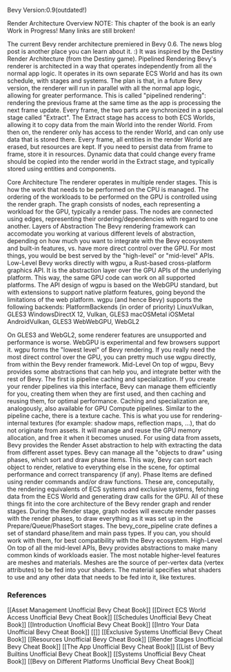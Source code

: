 Bevy Version:0.9(outdated!)


Render Architecture Overview
NOTE: This chapter of the book is an early Work in Progress!
Many links are still broken!

The current Bevy render architecture premiered in Bevy 0.6. The news blog
post is another place you can learn about it. :)
It was inspired by the Destiny Render Architecture (from the Destiny game).
Pipelined Rendering
Bevy's renderer is architected in a way that operates independently from all
the normal app logic. It operates in its own separate ECS World
and has its own schedule, with stages and
systems.
The plan is that, in a future Bevy version, the renderer will run in parallel
with all the normal app logic, allowing for greater performance. This is
called "pipelined rendering": rendering the previous frame at the same time
as the app is processing the next frame update.
Every frame, the two parts are synchronized in a special stage
called "Extract". The Extract stage has access to both ECS Worlds,
allowing it to copy data from the main World into the render World.
From then on, the renderer only has access to the render World, and can only
use data that is stored there.
Every frame, all entities in the render World are erased, but
resources are kept. If you need to persist data from frame to
frame, store it in resources. Dynamic data that could change every frame
should be copied into the render world in the Extract stage, and typically
stored using entities and components.

Core Architecture
The renderer operates in multiple render stages. This
is how the work that needs to be performed on the CPU is managed.
The ordering of the workloads to be performed on the GPU is controlled
using the render graph. The graph consists of
nodes, each representing a workload for the GPU,
typically a render pass. The nodes are connected using
edges, representing their ordering/dependencies
with regard to one another.
Layers of Abstraction
The Bevy rendering framework can accomodate you working at various different
levels of abstraction, depending on how much you want to integrate with the
Bevy ecosystem and built-in features, vs. have more direct control over the GPU.
For most things, you would be best served by the "high-level" or "mid-level" APIs.
Low-Level
Bevy works directly with wgpu, a Rust-based cross-platform
graphics API. It is the abstraction layer over the GPU APIs of the underlying
platform. This way, the same GPU code can work on all
supported platforms. The API design of wgpu is based on
the WebGPU standard, but with extensions to support native platform features,
going beyond the limitations of the web platform.
wgpu (and hence Bevy) supports the following backends:
PlatformBackends (in order of priority)
LinuxVulkan, GLES3
WindowsDirectX 12, Vulkan, GLES3
macOSMetal
iOSMetal
AndroidVulkan, GLES3
WebWebGPU, WebGL2


On GLES3 and WebGL2, some renderer features are unsupported and performance is worse.
WebGPU is experimental and few browsers support it.
wgpu forms the "lowest level" of Bevy rendering. If you really need the
most direct control over the GPU, you can pretty much use wgpu directly,
from within the Bevy render framework.
Mid-Level
On top of wgpu, Bevy provides some abstractions that can help you, and
integrate better with the rest of Bevy.
The first is pipeline caching and
specialization. If you create your
render pipelines via this interface, Bevy can manage
them efficiently for you, creating them when they are first used, and then
caching and reusing them, for optimal performance.
Caching and specialization are, analogously, also available for GPU Compute
pipelines.
Similar to the pipeline cache, there is a texture
cache. This is what you use for rendering-internal
textures (for example: shadow maps, reflection maps,
…), that do not originate from assets. It will manage and
reuse the GPU memory allocation, and free it when it becomes unused.
For using data from assets, Bevy provides the Render
Asset abstraction to help with extracting the data from
different asset types.
Bevy can manage all the "objects to draw" using phases,
which sort and draw phase items. This way, Bevy
can sort each object to render, relative to everything else in the scene,
for optimal performance and correct transparency (if any).
Phase Items are defined using render commands
and/or draw functions. These are, conceputally,
the rendering equivalents of ECS systems and exclusive
systems, fetching data from the ECS World and generating
draw calls for the GPU.
All of these things fit into the core architecture of the Bevy render
graph and render stages. During
the Render stage, graph nodes will execute render
passes with the render phases,
to draw everything as it was set up in the Prepare/Queue/PhaseSort stages.
The bevy_core_pipeline crate defines a set of standard
phase/item and main pass types. If you can, you
should work with them, for best compatibility with the Bevy ecosystem.
High-Level
On top of all the mid-level APIs, Bevy provides abstractions to make many
common kinds of workloads easier.
The most notable higher-level features are meshes and
materials.
Meshes are the source of per-vertex data (vertex
attributes) to be fed into
your shaders. The material specifies what
shaders to use and any other data that needs to be
fed into it, like textures.

### References
[[Asset Management  Unofficial Bevy Cheat Book]] [[Direct ECS World Access  Unofficial Bevy Cheat Book]] [[Schedules  Unofficial Bevy Cheat Book]] [[Introduction  Unofficial Bevy Cheat Book]] [[Intro Your Data  Unofficial Bevy Cheat Book]] [[]] [[Exclusive Systems  Unofficial Bevy Cheat Book]] [[Resources  Unofficial Bevy Cheat Book]] [[Render Stages  Unofficial Bevy Cheat Book]] [[The App  Unofficial Bevy Cheat Book]] [[List of Bevy Builtins  Unofficial Bevy Cheat Book]] [[Systems  Unofficial Bevy Cheat Book]] [[Bevy on Different Platforms  Unofficial Bevy Cheat Book]] 